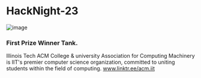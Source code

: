 # HackNight-23
![image](https://user-images.githubusercontent.com/48456624/233799584-a9fef208-1c9a-47b0-9f37-8ed197d97a84.png)

### First Prize Winner Tank. 

Illinois Tech ACM
College & university
Association for Computing Machinery is IIT's premier computer science organization, committed to uniting students within the field of computing.
www.linktr.ee/acm.iit
